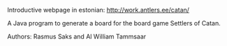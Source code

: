 Introductive webpage in estonian: http://work.antlers.ee/catan/

A Java program to generate a board for the board game Settlers of Catan.

Authors: Rasmus Saks and Al William Tammsaar
